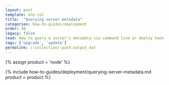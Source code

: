 ```yaml
---
layout: post
template: one-col
title:  "Querying server metadata"
categories: how-to-guides/deployment
order: 30
legacy: false
lead: How to query a server's metadata via command line or deploy hook
tags: ['upgrade', 'update']
permalink: /:collection/:path:output_ext
---
```


{% assign product = 'node' %}

{% include how-to-guides/deployment/querying-server-metadata.md product = product %}
